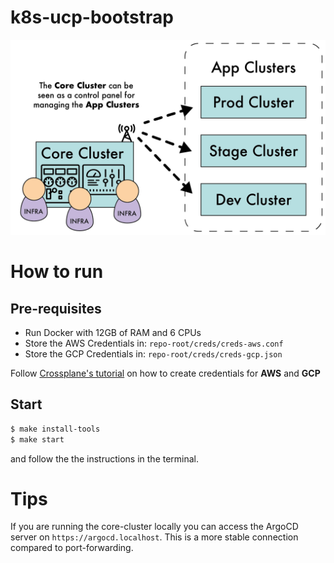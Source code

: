 # k8s-ucp-bootstrap

![](docs/images/drawings_control-plane.png)

# How to run

## Pre-requisites  

- Run Docker with 12GB of RAM and 6 CPUs
- Store the AWS Credentials in: `repo-root/creds/creds-aws.conf`
- Store the GCP Credentials in: `repo-root/creds/creds-gcp.json`

Follow [Crossplane's tutorial](https://crossplane.io/docs/v1.8/getting-started/install-configure.html) on how to create credentials for **AWS** and **GCP**

## Start
```bash
$ make install-tools
$ make start
``` 
and follow the the instructions in the terminal.

# Tips
If you are running the core-cluster locally you can access the ArgoCD server on `https://argocd.localhost`. This is a more stable connection compared to port-forwarding.

